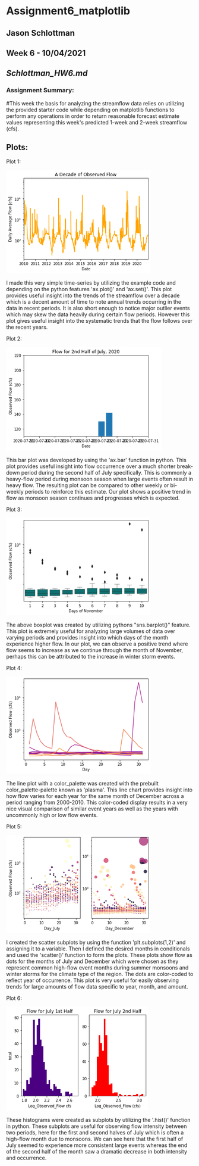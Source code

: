 # **Assignment6_matplotlib**
## **Jason Schlottman**
## Week 6 - 10/04/2021
## *Schlottman_HW6.md*

### Assignment Summary:
#This week the basis for analyzing the streamflow data relies on utilizing the provided starter code while depending on matplotlib functions to perform any operations in order to return reasonable forecast estimate values representing this week's predicted 1-week and 2-week streamflow (cfs).

## Plots:

Plot 1:

![](../Images/plot1_HW6.png)

I made this very simple time-series by utilizing the example code and depending on the python features 'ax.plot()' and 'ax.set()'.
This plot provides useful insight into the trends of the streamflow over a decade which is a decent amount of time to note annual trends occurring in the data in recent periods. It is also short enough to notice major outlier events which may skew the data heavily during certain flow periods. However this plot gives useful insight into the systematic trends that the flow follows over the recent years.


Plot 2:

![](../Images/plot2_HW6.png)

This bar plot was developed by using the 'ax.bar' function in python. This plot provides useful insight into flow occurrence over a much shorter break-down period during the second half of July specifically. This is commonly a heavy-flow period during monsoon season when large events often result in heavy flow. The resulting plot can be compared to other weekly or bi-weekly periods to reinforce this estimate. Our plot shows a positive trend in flow as monsoon season continues and progresses which is expected.

Plot 3:

![](../Images/plot3_HW6.png)

The above boxplot was created by utilizing pythons "sns.barplot()" feature. This plot is extremely useful for analyzing large volumes of data over varying periods and provides insight into which days of the month experience higher flow. In our plot, we can observe a positive trend where flow seems to increase as we continue through the month of November, perhaps this can be attributed to the increase in winter storm events.

Plot 4:

![](../Images/plot4_HW6.png)

The line plot with a color_palette was created with the prebuilt color_palette-palette known as 'plasma'. This line chart provides insight into how flow varies for each year for the same month of December across a period ranging from 2000-2010. This color-coded display results in a very nice visual comparison of similar event years as well as the years with uncommonly high or low flow events.

Plot 5:

![](../Images/plot5_HW6.png)

I created the scatter subplots by using the function 'plt.subplots(1,2)' and assigning it to a variable. Then I defined the desired months in conditionals and used the 'scatter()' function to form the plots. These plots show flow as dots for the months of July and December which were chosen as they represent common high-flow event months during summer monsoons and winter storms for the climate type of the region. The dots are color-coded to reflect year of occurrence. This plot is very useful for easily observing trends for large amounts of flow data specific to year, month, and amount.

Plot 6:

![](../Images/plot6_HW6.png)

These histograms were created as subplots by utilizing the '.hist()' function in python. These subplots are useful for observing flow intensity between two periods, here for the first and second halves of July which is often a high-flow month due to monsoons. We can see here that the first half of July seemed to experience more consistent large events whereas the end of the second half of the month saw a dramatic decrease in both intensity and occurrence.
